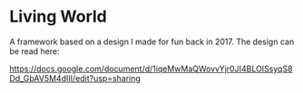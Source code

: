 # Living World
A framework based on a design I made for fun back in 2017.
The design can be read here:

https://docs.google.com/document/d/1iqeMwMaQWovvYjr0JI4BLOISsyqS8Dd_GbAV5M4dIII/edit?usp=sharing
